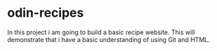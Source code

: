 # odin-recipes

In this project i am going to build a basic recipe website.
This will demonstrate that i have a basic understanding of
using Git and HTML.